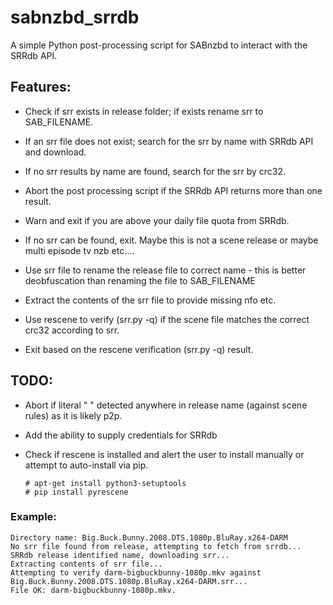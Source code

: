 # sabnzbd_srrdb
A simple Python post-processing script for SABnzbd to interact with the SRRdb API.

## Features:

- Check if srr exists in release folder; if exists rename srr to SAB_FILENAME.

- If an srr file does not exist; search for the srr by name with SRRdb API and download.

- If no srr results by name are found, search for the srr by crc32.

- Abort the post processing script if the SRRdb API returns more than one result.

- Warn and exit if you are above your daily file quota from SRRdb.

- If no srr can be found, exit. Maybe this is not a scene release or maybe multi episode tv nzb etc....

- Use srr file to rename the release file to correct name - this is better deobfuscation than renaming the file to SAB_FILENAME

- Extract the contents of the srr file to provide missing nfo etc.

- Use rescene to verify (srr.py -q) if the scene file matches the correct crc32 according to srr.

- Exit based on the rescene verification (srr.py -q) result.



## TODO:
- Abort if literal " " detected anywhere in release name (against scene rules) as it is likely p2p.

- Add the ability to supply credentials for SRRdb

- Check if rescene is installed and alert the user to install manually or attempt to auto-install via pip.

  ```
  # apt-get install python3-setuptools
  # pip install pyrescene
  ```

### Example:
```
Directory name: Big.Buck.Bunny.2008.DTS.1080p.BluRay.x264-DARM
No srr file found from release, attempting to fetch from srrdb...
SRRdb release identified name, downloading srr...
Extracting contents of srr file...
Attempting to verify darm-bigbuckbunny-1080p.mkv against Big.Buck.Bunny.2008.DTS.1080p.BluRay.x264-DARM.srr...
File OK: darm-bigbuckbunny-1080p.mkv.
```
